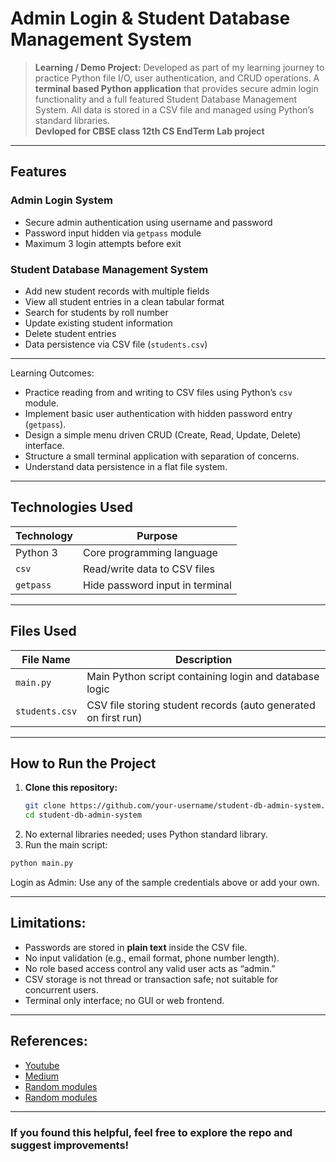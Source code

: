 #  Admin Login & Student Database Management System
> **Learning / Demo Project:** Developed as part of my learning journey to practice Python file I/O, user authentication, and CRUD operations. A **terminal based Python application** that provides secure admin login functionality and a full featured Student Database Management System. All data is stored in a CSV file and managed using Python’s standard libraries.<br>
**Devloped for CBSE class 12th CS EndTerm Lab project**
---

##  Features
###  Admin Login System
- Secure admin authentication using username and password
- Password input hidden via `getpass` module
- Maximum 3 login attempts before exit

###  Student Database Management System
- Add new student records with multiple fields
- View all student entries in a clean tabular format
- Search for students by roll number
- Update existing student information
- Delete student entries
- Data persistence via CSV file (`students.csv`)

---

Learning Outcomes:
- Practice reading from and writing to CSV files using Python’s `csv` module.
- Implement basic user authentication with hidden password entry (`getpass`).
- Design a simple menu driven CRUD (Create, Read, Update, Delete) interface.
- Structure a small terminal application with separation of concerns.
- Understand data persistence in a flat file system.

---
##  Technologies Used

| Technology  | Purpose                           |
|-------------|-----------------------------------|
| Python 3    | Core programming language         |
| `csv`       | Read/write data to CSV files      |
| `getpass`   | Hide password input in terminal   |

---

##  Files Used

| File Name      | Description                                                     |
|----------------|-----------------------------------------------------------------|
| `main.py`      | Main Python script containing login and database logic          |
| `students.csv` | CSV file storing student records (auto generated on first run)  |

---

##  How to Run the Project

1. **Clone this repository:**
   ```bash
   git clone https://github.com/your-username/student-db-admin-system.git
   cd student-db-admin-system

2. No external libraries needed; uses Python standard library.
3. Run the main script:
  ```bash
  python main.py
```
  Login as Admin:
  Use any of the sample credentials above or add your own.

---

## Limitations:
- Passwords are stored in **plain text** inside the CSV file.
- No input validation (e.g., email format, phone number length).
- No role based access control any valid user acts as “admin.”
- CSV storage is not thread or transaction safe; not suitable for concurrent users.
- Terminal only interface; no GUI or web frontend.
  
---

## References:
- [Youtube](https://www.youtube.com/watch?v=9OjD_HjV03E)
- [Medium](https://rs-punia.medium.com/designing-a-login-register-and-user-authentication-script-in-python-326a11821504)  
- [Random modules](https://www.w3schools.com/python/module_random.asp)
- [Random modules](https://www.geeksforgeeks.org/python-random-module/)

---
### If you found this helpful, feel free to explore the repo and suggest improvements!


